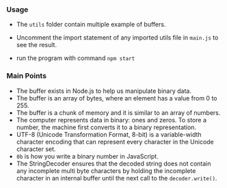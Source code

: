 ### Usage
- The ```utils``` folder contain multiple example of buffers. 

- Uncomment the import statement of any imported utils file in ```main.js``` to see the result.

- run the program with command
``` npm start ```

### Main Points
- The buffer exists in Node.js to help us manipulate binary data.
- The buffer is an array of bytes, where an element has a value from 0 to 255.
- The buffer is a chunk of memory and it is similar to an array of numbers.
- The computer represents data in binary: ones and zeros. To store a number, the machine first converts it to a binary representation.
- UTF-8 (Unicode Transformation Format, 8-bit) is a variable-width character encoding that can represent every character in the Unicode character set.
- ```0b``` is how you write a binary number in JavaScript.
- The StringDecoder ensures that the decoded string does not contain any incomplete multi byte characters by holding the incomplete character in an internal buffer until the next call to the ```decoder.write()```.






